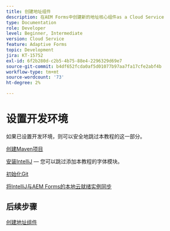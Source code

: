```yaml
---
title: 创建地址组件
description: 在AEM Forms中创建新的地址核心组件as a Cloud Service
type: Documentation
role: Developer
level: Beginner, Intermediate
version: Cloud Service
feature: Adaptive Forms
topic: Development
jira: KT-15752
exl-id: 6f2b280d-c2b5-4b75-88e4-2296329d69e7
source-git-commit: b4df652fcda0af5d01077b97aa7fa17cfe2abf4b
workflow-type: tm+mt
source-wordcount: '73'
ht-degree: 2%

---
```


# 设置开发环境

如果已设置开发环境，则可以安全地跳过本教程的这一部分。

[创建Maven项目](https://experienceleague.adobe.com/en/docs/experience-manager-learn/cloud-service/forms/developing-for-cloud-service/getting-started)

[安装IntelliJ](https://experienceleague.adobe.com/en/docs/experience-manager-learn/cloud-service/forms/developing-for-cloud-service/intellij-set-up) — 您可以跳过添加本教程的字体模块。

[初始化Git](https://experienceleague.adobe.com/en/docs/experience-manager-learn/cloud-service/forms/developing-for-cloud-service/setup-git)

[将IntelliJ与AEM Forms的本地云就绪实例同步](https://experienceleague.adobe.com/en/docs/experience-manager-learn/cloud-service/forms/developing-for-cloud-service/intellij-and-aem-sync)

## 后续步骤

[创建地址组件](./creating-address-component.md)
